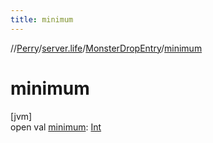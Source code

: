 ```yaml
---
title: minimum
---
```

//[Perry](../../../index.html)/[server.life](../index.html)/[MonsterDropEntry](index.html)/[minimum](minimum.html)



# minimum



[jvm]\
open val [minimum](minimum.html): [Int](https://kotlinlang.org/api/latest/jvm/stdlib/kotlin/-int/index.html)




